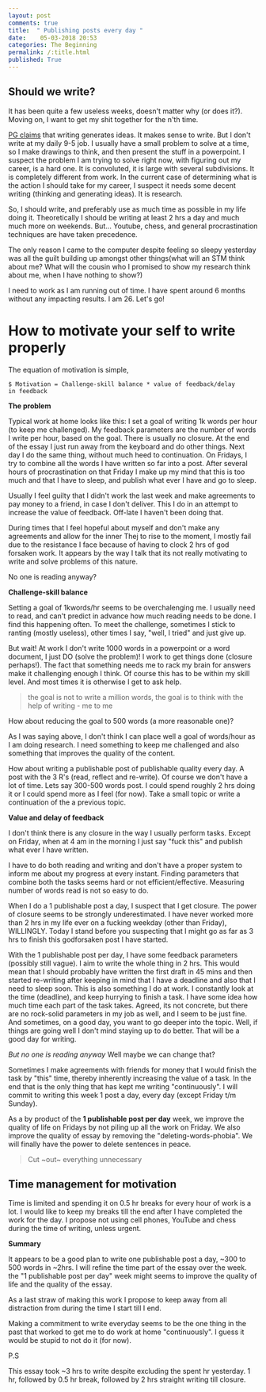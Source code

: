 ```yaml
---
layout: post
comments: true
title:  " Publishing posts every day "
date:    05-03-2018 20:53
categories: The Beginning
permalink: /:title.html
published: True
---
```


## Should we write?

It has been quite a few useless weeks, doesn't matter why (or does
it?). Moving on, I want to get my shit together for the n'th time. 

[PG claims][PG] that writing generates ideas. It makes sense to write.
But I don't write at my daily 9-5 job. I usually have a small problem
to solve at a time, so I make drawings to think, and then present the
stuff in a powerpoint. I suspect the problem I am trying to solve
right now, with figuring out my career, is a hard one. It is
convoluted, it is large with several subdivisions. It is completely
different from work. In the current case of determining what is the
action I should take for my career, I suspect it needs some decent
writing (thinking and generating ideas). It is research.

So, I should write, and preferably use as much time as possible in my
life doing it. Theoretically I should be writing at least 2 hrs a day
and much much more on weekends. But... Youtube, chess, and general
procrastination techniques are have taken precedence. 

The only reason I came to the computer despite feeling so sleepy yesterday was
all the guilt building up amongst other things(what will an STM think
about me? What will the cousin who I promised to show my research
think about me, when I have nothing to show?)

I need to work as I am running out of time. I have spent around 6 months
without any impacting results. I am 26. Let's go!

[PG]: http://www.paulgraham.com/writing44.html
 
# How to motivate your self to write properly

The equation of motivation is simple,

	$ Motivation = Challenge-skill balance * value of feedback/delay
	in feedback
	
**The problem**

Typical work at home looks like this: I set a goal of writing 1k words
per hour (to keep me challenged). My feedback parameters are the
number of words I write per hour, based on the goal. There is usually
no closure. At the end of the essay I just run away from the keyboard
and do other things. Next day I do the same thing, without much heed
to continuation. On Fridays, I try to combine all the words I have
written so far into a post. After several hours of procrastination on
that Friday I make up my mind that this is too much and that I have to
sleep, and publish what ever I have and go to sleep.

Usually I feel guilty that I didn't work the last week and make
agreements to pay money to a friend, in case I don't deliver. This I
do in an attempt to increase the value of feedback. Off-late I haven't
been doing that.

During times that I feel hopeful about myself and don't make any
agreements and allow for the inner Thej to rise to the moment, I
mostly fail due to the resistance I face because of having to clock 2
hrs of god forsaken work. It appears by the way I talk that its not
really motivating to write and solve problems of this nature.

No one is reading anyway?

**Challenge-skill balance**

Setting a goal of 1kwords/hr seems to be overchalenging me. I usually
need to read, and can't predict in advance how much reading needs to
be done. I find this happening often. To meet the challenge, sometimes
I stick to ranting (mostly useless), other times I say, "well, I
tried" and just give up.

But wait! At work I don't write 1000 words in a powerpoint or a word
document, I just DO (solve the problem)! I work to get things done
(closure perhaps!). The fact that something needs me to rack my brain
for answers make it challenging enough I think. Of course this has to
be within my skill level. And most times it is otherwise I
get to ask help.

> the goal is not to write a million words, the goal is to think with the help
> of writing - me to me

How about reducing the goal to 500 words (a more reasonable one)?

As I was saying above, I don't think I can place well a goal of
words/hour as I am doing research. I need something to keep me
challenged and also something that improves the quality of the
content. 

How about writing a publishable post of publishable quality every
day. A post with the 3 R's (read, reflect and re-write). Of course we
don't have a lot of time. Lets say 300-500 words post. I could spend
roughly 2 hrs doing it or I could spend more as I feel (for now). Take a small
topic or write a continuation of the a previous topic.

**Value and delay of feedback**

I don't think there is any closure in the way I usually perform
tasks. Except on Friday, when at 4 am in the morning I just say "fuck
this" and publish what ever I have written.

I have to do both reading and writing and don't have a proper system
to inform me about my progress at every instant. Finding parameters
that combine both the tasks seems hard or not efficient/effective.
Measuring number of words read is not so easy to do.

When I do a 1 publishable post a day, I suspect that I get
closure. The power of closure seems to be strongly underestimated. I
have never worked more than 2 hrs in my life ever on a fucking weekday
(other than Friday), WILLINGLY. Today I stand before you suspecting
that I might go as far as 3 hrs to finish this godforsaken post I have
started.

With the 1 publishable post per day, I have some feedback parameters
(possibly still vague). I aim to write the whole thing in 2 hrs. This
would mean that I should probably have written the first draft in 45
mins and then started re-writing after keeping in mind that I have a
deadline and also that I need to sleep soon. This is also something I
do at work. I constantly look at the time (deadline), and keep
hurrying to finish a task. I have some idea how much time each part of
the task takes. Agreed, its not concrete, but there are no rock-solid
parameters in my job as well, and I seem to be just fine. And
sometimes, on a good day, you want to go deeper into the topic. Well,
if things are going well I don't mind staying up to do better. That
will be a good day for writing.

*But no one is reading anyway* Well maybe we can change that?

Sometimes I make agreements with friends for money that I would finish
the task by "this" time, thereby inherently increasing the value of a
task. In the end that is the only thing that has kept me writing
"continuously". I will commit to writing this week 1 post a day, every day
(except Friday t/m Sunday).

As a by product of the **1 publishable post per day** week, we improve
the quality of life on Fridays by not piling up all the work on
Friday. We also improve the quality of essay by removing the
"deleting-words-phobia". We will finally have the power to delete
sentences in peace.

> Cut ~out~ everything unnecessary


## Time management for motivation

Time is limited and spending it on 0.5 hr breaks for every hour of
work is a lot. I would like to keep my breaks till the end after I
have completed the work for the day. I propose not using cell phones,
YouTube and chess during the time of writing, unless urgent.

**Summary**

It appears to be a good plan to write one publishable post a day, ~300
to 500 words in ~2hrs. I will refine the time part of the essay over
the week. the "1 publishable post per day" week might seems to improve
the quality of life and the quality of the essay.

As a last straw of making this work I propose to keep away from all
distraction from during the time I start till I end.

Making a commitment to write everyday seems to be the one thing in the
past that worked to get me to do work at home "continuously". I guess
it would be stupid to not do it (for now).

P.S

This essay took ~3 hrs to write despite excluding the spent hr
yesterday. 1 hr, followed by 0.5 hr break, followed by 2 hrs straight
writing till closure.

